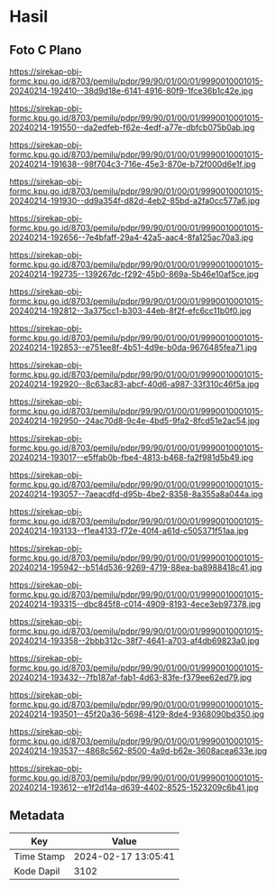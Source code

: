 # Hasil

## Foto C Plano

https://sirekap-obj-formc.kpu.go.id/8703/pemilu/pdpr/99/90/01/00/01/9990010001015-20240214-192410--38d9d18e-6141-4916-80f9-1fce36b1c42e.jpg

https://sirekap-obj-formc.kpu.go.id/8703/pemilu/pdpr/99/90/01/00/01/9990010001015-20240214-191550--da2edfeb-f62e-4edf-a77e-dbfcb075b0ab.jpg

https://sirekap-obj-formc.kpu.go.id/8703/pemilu/pdpr/99/90/01/00/01/9990010001015-20240214-191638--98f704c3-716e-45e3-870e-b72f000d6e1f.jpg

https://sirekap-obj-formc.kpu.go.id/8703/pemilu/pdpr/99/90/01/00/01/9990010001015-20240214-191930--dd9a354f-d82d-4eb2-85bd-a2fa0cc577a6.jpg

https://sirekap-obj-formc.kpu.go.id/8703/pemilu/pdpr/99/90/01/00/01/9990010001015-20240214-192656--7e4bfaff-29a4-42a5-aac4-8fa125ac70a3.jpg

https://sirekap-obj-formc.kpu.go.id/8703/pemilu/pdpr/99/90/01/00/01/9990010001015-20240214-192735--139267dc-f292-45b0-869a-5b46e10af5ce.jpg

https://sirekap-obj-formc.kpu.go.id/8703/pemilu/pdpr/99/90/01/00/01/9990010001015-20240214-192812--3a375cc1-b303-44eb-8f2f-efc6cc11b0f0.jpg

https://sirekap-obj-formc.kpu.go.id/8703/pemilu/pdpr/99/90/01/00/01/9990010001015-20240214-192853--e751ee8f-4b51-4d9e-b0da-9676485fea71.jpg

https://sirekap-obj-formc.kpu.go.id/8703/pemilu/pdpr/99/90/01/00/01/9990010001015-20240214-192920--8c63ac83-abcf-40d6-a987-33f310c46f5a.jpg

https://sirekap-obj-formc.kpu.go.id/8703/pemilu/pdpr/99/90/01/00/01/9990010001015-20240214-192950--24ac70d8-9c4e-4bd5-9fa2-8fcd51e2ac54.jpg

https://sirekap-obj-formc.kpu.go.id/8703/pemilu/pdpr/99/90/01/00/01/9990010001015-20240214-193017--e5ffab0b-fbe4-4813-b468-fa2f981d5b49.jpg

https://sirekap-obj-formc.kpu.go.id/8703/pemilu/pdpr/99/90/01/00/01/9990010001015-20240214-193057--7aeacdfd-d95b-4be2-8358-8a355a8a044a.jpg

https://sirekap-obj-formc.kpu.go.id/8703/pemilu/pdpr/99/90/01/00/01/9990010001015-20240214-193133--f1ea4133-f72e-40f4-a61d-c505371f51aa.jpg

https://sirekap-obj-formc.kpu.go.id/8703/pemilu/pdpr/99/90/01/00/01/9990010001015-20240214-195942--b514d536-9269-4719-88ea-ba8988418c41.jpg

https://sirekap-obj-formc.kpu.go.id/8703/pemilu/pdpr/99/90/01/00/01/9990010001015-20240214-193315--dbc845f8-c014-4909-8193-4ece3eb97378.jpg

https://sirekap-obj-formc.kpu.go.id/8703/pemilu/pdpr/99/90/01/00/01/9990010001015-20240214-193358--2bbb312c-38f7-4641-a703-af4db69823a0.jpg

https://sirekap-obj-formc.kpu.go.id/8703/pemilu/pdpr/99/90/01/00/01/9990010001015-20240214-193432--7fb187af-fab1-4d63-83fe-f379ee62ed79.jpg

https://sirekap-obj-formc.kpu.go.id/8703/pemilu/pdpr/99/90/01/00/01/9990010001015-20240214-193501--45f20a36-5698-4129-8de4-9368090bd350.jpg

https://sirekap-obj-formc.kpu.go.id/8703/pemilu/pdpr/99/90/01/00/01/9990010001015-20240214-193537--4868c562-8500-4a9d-b62e-3608acea633e.jpg

https://sirekap-obj-formc.kpu.go.id/8703/pemilu/pdpr/99/90/01/00/01/9990010001015-20240214-193612--e1f2d14a-d639-4402-8525-1523209c6b41.jpg


## Metadata

| Key        | Value               |
| ---------- | ------------------- |
| Time Stamp | 2024-02-17 13:05:41 |
| Kode Dapil | 3102                |



